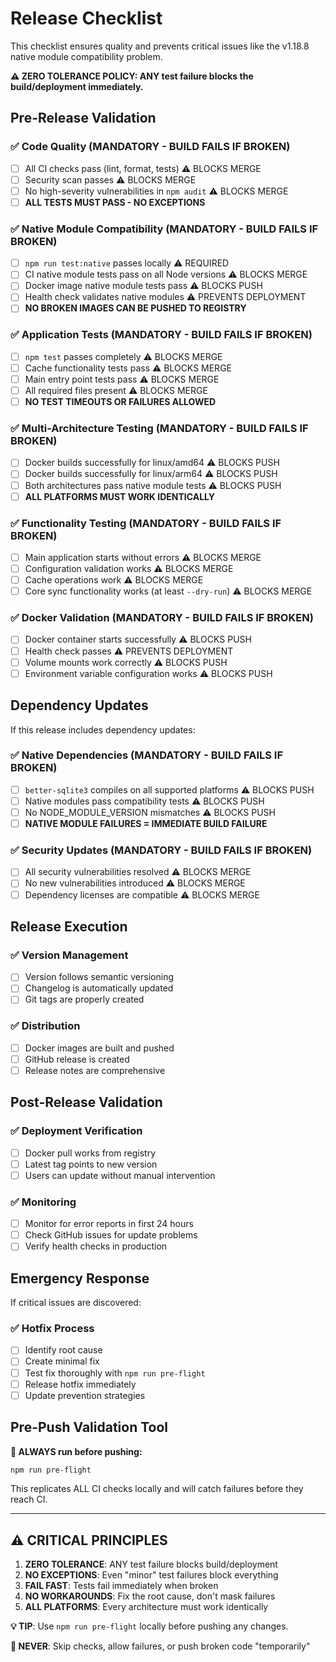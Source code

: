 # Release Checklist

This checklist ensures quality and prevents critical issues like the v1.18.8 native module compatibility problem.

**⚠️ ZERO TOLERANCE POLICY: ANY test failure blocks the build/deployment immediately.**

## Pre-Release Validation

### ✅ Code Quality (MANDATORY - BUILD FAILS IF BROKEN)

- [ ] All CI checks pass (lint, format, tests) ⚠️ BLOCKS MERGE
- [ ] Security scan passes ⚠️ BLOCKS MERGE
- [ ] No high-severity vulnerabilities in `npm audit` ⚠️ BLOCKS MERGE
- [ ] **ALL TESTS MUST PASS - NO EXCEPTIONS**

### ✅ Native Module Compatibility (MANDATORY - BUILD FAILS IF BROKEN)

- [ ] `npm run test:native` passes locally ⚠️ REQUIRED
- [ ] CI native module tests pass on all Node versions ⚠️ BLOCKS MERGE
- [ ] Docker image native module tests pass ⚠️ BLOCKS PUSH
- [ ] Health check validates native modules ⚠️ PREVENTS DEPLOYMENT
- [ ] **NO BROKEN IMAGES CAN BE PUSHED TO REGISTRY**

### ✅ Application Tests (MANDATORY - BUILD FAILS IF BROKEN)

- [ ] `npm test` passes completely ⚠️ BLOCKS MERGE
- [ ] Cache functionality tests pass ⚠️ BLOCKS MERGE
- [ ] Main entry point tests pass ⚠️ BLOCKS MERGE
- [ ] All required files present ⚠️ BLOCKS MERGE
- [ ] **NO TEST TIMEOUTS OR FAILURES ALLOWED**

### ✅ Multi-Architecture Testing (MANDATORY - BUILD FAILS IF BROKEN)

- [ ] Docker builds successfully for linux/amd64 ⚠️ BLOCKS PUSH
- [ ] Docker builds successfully for linux/arm64 ⚠️ BLOCKS PUSH
- [ ] Both architectures pass native module tests ⚠️ BLOCKS PUSH
- [ ] **ALL PLATFORMS MUST WORK IDENTICALLY**

### ✅ Functionality Testing (MANDATORY - BUILD FAILS IF BROKEN)

- [ ] Main application starts without errors ⚠️ BLOCKS MERGE
- [ ] Configuration validation works ⚠️ BLOCKS MERGE
- [ ] Cache operations work ⚠️ BLOCKS MERGE
- [ ] Core sync functionality works (at least `--dry-run`) ⚠️ BLOCKS MERGE

### ✅ Docker Validation (MANDATORY - BUILD FAILS IF BROKEN)

- [ ] Docker container starts successfully ⚠️ BLOCKS PUSH
- [ ] Health check passes ⚠️ PREVENTS DEPLOYMENT
- [ ] Volume mounts work correctly ⚠️ BLOCKS PUSH
- [ ] Environment variable configuration works ⚠️ BLOCKS PUSH

## Dependency Updates

If this release includes dependency updates:

### ✅ Native Dependencies (MANDATORY - BUILD FAILS IF BROKEN)

- [ ] `better-sqlite3` compiles on all supported platforms ⚠️ BLOCKS PUSH
- [ ] Native modules pass compatibility tests ⚠️ BLOCKS PUSH
- [ ] No NODE_MODULE_VERSION mismatches ⚠️ BLOCKS PUSH
- [ ] **NATIVE MODULE FAILURES = IMMEDIATE BUILD FAILURE**

### ✅ Security Updates (MANDATORY - BUILD FAILS IF BROKEN)

- [ ] All security vulnerabilities resolved ⚠️ BLOCKS MERGE
- [ ] No new vulnerabilities introduced ⚠️ BLOCKS MERGE
- [ ] Dependency licenses are compatible ⚠️ BLOCKS MERGE

## Release Execution

### ✅ Version Management

- [ ] Version follows semantic versioning
- [ ] Changelog is automatically updated
- [ ] Git tags are properly created

### ✅ Distribution

- [ ] Docker images are built and pushed
- [ ] GitHub release is created
- [ ] Release notes are comprehensive

## Post-Release Validation

### ✅ Deployment Verification

- [ ] Docker pull works from registry
- [ ] Latest tag points to new version
- [ ] Users can update without manual intervention

### ✅ Monitoring

- [ ] Monitor for error reports in first 24 hours
- [ ] Check GitHub issues for update problems
- [ ] Verify health checks in production

## Emergency Response

If critical issues are discovered:

### ✅ Hotfix Process

- [ ] Identify root cause
- [ ] Create minimal fix
- [ ] Test fix thoroughly with `npm run pre-flight`
- [ ] Release hotfix immediately
- [ ] Update prevention strategies

## Pre-Push Validation Tool

**🚀 ALWAYS run before pushing:**

```bash
npm run pre-flight
```

This replicates ALL CI checks locally and will catch failures before they reach CI.

---

## ⚠️ CRITICAL PRINCIPLES

1. **ZERO TOLERANCE**: ANY test failure blocks build/deployment
2. **NO EXCEPTIONS**: Even "minor" test failures block everything
3. **FAIL FAST**: Tests fail immediately when broken
4. **NO WORKAROUNDS**: Fix the root cause, don't mask failures
5. **ALL PLATFORMS**: Every architecture must work identically

**💡 TIP**: Use `npm run pre-flight` locally before pushing any changes.

**🚫 NEVER**: Skip checks, allow failures, or push broken code "temporarily"
